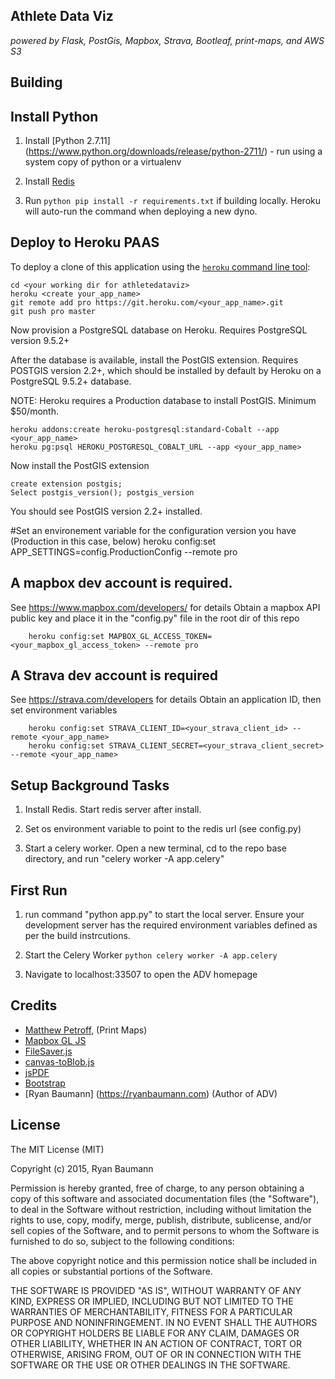 ## Athlete Data Viz
*powered by Flask, PostGis, Mapbox, Strava, Bootleaf, print-maps, and AWS S3*

## Building

## Install Python
1) Install [Python 2.7.11] (https://www.python.org/downloads/release/python-2711/) - run using a system copy of python or a virtualenv

2) Install [Redis](http://redis.io/download)

3) Run ```python pip install -r requirements.txt``` if building locally.  Heroku will auto-run the command when deploying a new dyno.


## Deploy to Heroku PAAS
To deploy a clone of this application using the [`heroku` command line tool](https://devcenter.heroku.com/articles/heroku-command):

```
cd <your working dir for athletedataviz>
heroku <create your_app_name>
git remote add pro https://git.heroku.com/<your_app_name>.git
git push pro master
```

Now provision a PostgreSQL database on Heroku.  Requires PostgreSQL version 9.5.2+  

After the database is available, install the PostGIS extension.  Requires POSTGIS version 2.2+, which should be installed by default by Heroku on a PostgreSQL 9.5.2+ database.  

NOTE: Heroku requires a Production database to install PostGIS.  Minimum $50/month.

```
heroku addons:create heroku-postgresql:standard-Cobalt --app <your_app_name>
heroku pg:psql HEROKU_POSTGRESQL_COBALT_URL --app <your_app_name>
```

Now install the PostGIS extension

```
create extension postgis;
Select postgis_version(); postgis_version
```
You should see PostGIS version 2.2+ installed.


#Set an environement variable for the configuration version you have (Production in this case, below)
    heroku config:set APP_SETTINGS=config.ProductionConfig --remote pro

## A mapbox dev account is required.  
See https://www.mapbox.com/developers/ for details
Obtain a mapbox API public key and place it in the "config.py" file in the root dir of this repo

```
    heroku config:set MAPBOX_GL_ACCESS_TOKEN=<your_mapbox_gl_access_token> --remote pro
```

## A Strava dev account is required
See https://strava.com/developers for details
Obtain an application ID, then set environment variables

```
    heroku config:set STRAVA_CLIENT_ID=<your_strava_client_id> --remote <your_app_name>
    heroku config:set STRAVA_CLIENT_SECRET=<your_strava_client_secret> --remote <your_app_name>
```

## Setup Background Tasks
1) Install Redis.  Start redis server after install.

2) Set os environment variable to point to the redis url (see config.py)

3) Start a celery worker.  Open a new terminal, cd to the repo base directory, and run "celery worker -A app.celery"


## First Run
1) run command "python app.py" to start the local server.  Ensure your development server has the required environment variables defined as per the build instrcutions.

2) Start the Celery Worker ```python celery worker -A app.celery ```

3) Navigate to localhost:33507 to open the ADV homepage


## Credits

* [Matthew Petroff](http://mpetroff.net/), (Print Maps)
* [Mapbox GL JS](https://github.com/mapbox/mapbox-gl-js)
* [FileSaver.js](https://github.com/eligrey/FileSaver.js/)
* [canvas-toBlob.js](https://github.com/eligrey/canvas-toBlob.js)
* [jsPDF](https://github.com/MrRio/jsPDF)
* [Bootstrap](http://getbootstrap.com/)
* [Ryan Baumann] (https://ryanbaumann.com) (Author of ADV) 

## License
The MIT License (MIT)

Copyright (c) 2015, Ryan Baumann

Permission is hereby granted, free of charge, to any person obtaining a copy
of this software and associated documentation files (the "Software"), to deal
in the Software without restriction, including without limitation the rights
to use, copy, modify, merge, publish, distribute, sublicense, and/or sell
copies of the Software, and to permit persons to whom the Software is
furnished to do so, subject to the following conditions:

The above copyright notice and this permission notice shall be included in
all copies or substantial portions of the Software.

THE SOFTWARE IS PROVIDED "AS IS", WITHOUT WARRANTY OF ANY KIND, EXPRESS OR
IMPLIED, INCLUDING BUT NOT LIMITED TO THE WARRANTIES OF MERCHANTABILITY,
FITNESS FOR A PARTICULAR PURPOSE AND NONINFRINGEMENT. IN NO EVENT SHALL THE
AUTHORS OR COPYRIGHT HOLDERS BE LIABLE FOR ANY CLAIM, DAMAGES OR OTHER
LIABILITY, WHETHER IN AN ACTION OF CONTRACT, TORT OR OTHERWISE, ARISING FROM,
OUT OF OR IN CONNECTION WITH THE SOFTWARE OR THE USE OR OTHER DEALINGS IN
THE SOFTWARE.

